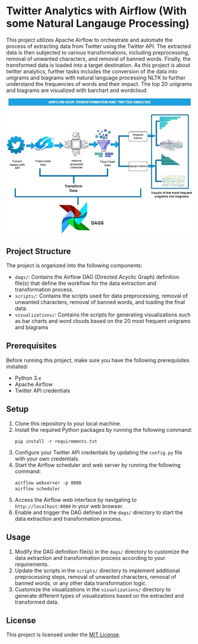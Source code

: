 # Twitter Analytics with Airflow (With some Natural Langauge Processing)

This project utilizes Apache Airflow to orchestrate and automate the process of extracting data from Twitter using the Twitter API. The extracted data is then subjected to various transformations, including preprocessing, removal of unwanted characters, and removal of banned words. Finally, the transformed data is loaded into a target destination. As this project is about twitter analytics, further tasks includes the conversion of the data into unigrams and biagrams with natural language processing NLTK to further understand the frequencies of words and their impact. The top 20 unigrams and biagrams are visualized with barchart and wordcloud

![alt text](dataflow.jpg)

## Project Structure

The project is organized into the following components:

- `dags/`: Contains the Airflow DAG (Directed Acyclic Graph) definition file(s) that define the workflow for the data extraction and transformation process.
- `scripts/`: Contains the scripts used for data preprocessing, removal of unwanted characters, removal of banned words, and loading the final data.
- `visualizations/`: Contains the scripts for generating visualizations such as bar charts and word clouds based on the 20 most frequent unigrams and biagrams

## Prerequisites

Before running this project, make sure you have the following prerequisites installed:

- Python 3.x
- Apache Airflow
- Twitter API credentials

## Setup

1. Clone this repository to your local machine.
2. Install the required Python packages by running the following command:
    ```
    pip install -r requirements.txt
    ```
3. Configure your Twitter API credentials by updating the `config.py` file with your own credentials.
4. Start the Airflow scheduler and web server by running the following command:
    ```
    airflow webserver -p 8080
    airflow scheduler
    ```
5. Access the Airflow web interface by navigating to `http://localhost:8080` in your web browser.
6. Enable and trigger the DAG defined in the `dags/` directory to start the data extraction and transformation process.

## Usage

1. Modify the DAG definition file(s) in the `dags/` directory to customize the data extraction and transformation process according to your requirements.
2. Update the scripts in the `scripts/` directory to implement additional preprocessing steps, removal of unwanted characters, removal of banned words, or any other data transformation logic.
3. Customize the visualizations in the `visualizations/` directory to generate different types of visualizations based on the extracted and transformed data.


## License

This project is licensed under the [MIT License](LICENSE).